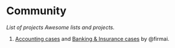 
# Community

_List of projects Awesome lists and projects._

1. [Accounting cases](https://github.com/firmai/industry-machine-learning#accounting) and [Banking & Insurance cases](https://github.com/firmai/industry-machine-learning#banking--insurance) by @firmai.
